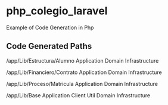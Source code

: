 # php_colegio_laravel
Example of Code Generation in Php

## Code Generated Paths

/app/Lib/Estructura/Alumno
    Application
    Domain
    Infrastructure

/app/Lib/Financiero/Contrato
    Application
    Domain
    Infrastructure

/app/Lib/Proceso/Matricula
    Application
    Domain
    Infrastructure

/app/Lib/Base
    Application
    Client
    Util
     Domain
    Infrastructure